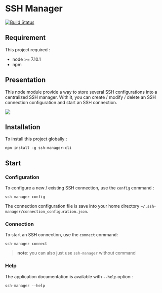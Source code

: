 # SSH Manager

[![Build Status](https://travis-ci.org/Webdown404/ssh-manager.svg?branch=master)](https://travis-ci.org/Webdown404/ssh-manager)

## Requirement
This project required :
- node >= 7.10.1
- npm

## Presentation
This node module provide a way to store several SSH configurations into a centralized SSH manager. With it, you can create / modify / delete an SSH connection configuration and start an SSH connection.

![](http://i.imgur.com/GgEqTfo.gif)

## Installation
To install this project globally :
```shell
npm install -g ssh-manager-cli
```

## Start

### Configuration
To configure a new / existing SSH connection, use the `config` command :
```shell
ssh-manager config
```

The connection configuration file is save into your home directory `~/.ssh-manager/connection_configuration.json`.

### Connection
To start an SSH connection, use the `connect` command:
```shell
ssh-manager connect
```

> **note**: you can also just use `ssh-manager` without command

### Help
The application documentation is available with `--help` option :
```shell
ssh-manager --help
```